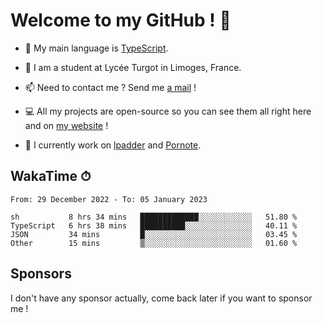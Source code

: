 # Welcome to my GitHub ! 🌃

- 🔭 My main language is [TypeScript](https://www.typescriptlang.org/).

- 🌱 I am a student at Lycée Turgot in Limoges, France.

- 📫 Need to contact me ? Send me <a href="mailto:mikkel@milescode.dev">a mail</a> !

- 💻 All my projects are open-source so you can see them all right here and on <a href="https://www.vexcited.ml">my website</a> !

- 👀 I currently work on [lpadder](https://github.com/Vexcited/lpadder) and [Pornote](https://github.com/Vexcited/Pornote).

## WakaTime ⏱

<!--START_SECTION:waka-->

```text
From: 29 December 2022 - To: 05 January 2023

sh           8 hrs 34 mins   █████████████░░░░░░░░░░░░   51.80 %
TypeScript   6 hrs 38 mins   ██████████░░░░░░░░░░░░░░░   40.11 %
JSON         34 mins         █░░░░░░░░░░░░░░░░░░░░░░░░   03.45 %
Other        15 mins         ▒░░░░░░░░░░░░░░░░░░░░░░░░   01.60 %
```

<!--END_SECTION:waka-->

## Sponsors

I don't have any sponsor actually, come back later if you want to sponsor me !
